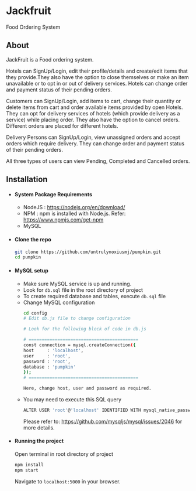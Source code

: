 # Jackfruit
Food Ordering System

## About

JackFruit is a Food ordering system.


Hotels can SignUp/Login, edit their profile/details and create/edit items that they provide.They also have the option to close themselves or make an item unavailable or to opt in or out of delivery services. Hotels can change order and payment status of their pending orders.

Customers can SignUp/Login, add items to cart, change their quantity or delete items from cart and order available items provided by open Hotels.
They can opt for delivery services of hotels (which provide delivery as a service) while placing order. They also have the option to cancel orders.
Different orders are placed for different hotels.

Delivery Persons can SignUp/Login, view unassigned orders and accept orders which require delivery. They can change order and payment status of their pending orders.

All three types of users can view Pending, Completed and Cancelled orders.

## Installation

* #### System Package Requirements

    * NodeJS : https://nodejs.org/en/download/
    * NPM : npm is installed with Node.js. Refer:  https://www.npmjs.com/get-npm
    * MySQL

* #### Clone the repo
    ```sh
    git clone https://github.com/untrulynoxiusmj/pumpkin.git
    cd pumpkin
    ```
* #### MySQL setup

    * Make sure MySQL service is up and running.
    * Look for ```db.sql``` file in the root directory of project
    * To create required database and tables, execute ```db.sql``` file
    * Change MySQL configuration
        ```sh
        cd config
        # Edit db.js file to change configuration

        # Look for the following block of code in db.js

        # ==========================================
        const connection = mysql.createConnection({
        host     : 'localhost',
        user     : 'root',
        password : 'root',
        database : 'pumpkin'
        });
        # ==========================================

        Here, change host, user and password as required.
        ```
    * You may need to execute this SQL query
        ```sh
        ALTER USER 'root'@'localhost' IDENTIFIED WITH mysql_native_password BY 'your password'
        ```
        Please refer to:
        https://github.com/mysqljs/mysql/issues/2046
        for more details.


* #### Running the project
    Open terminal in root directory of project
    ```sh
    npm install
    npm start
    ```

    Navigate to `localhost:5000` in your browser.
